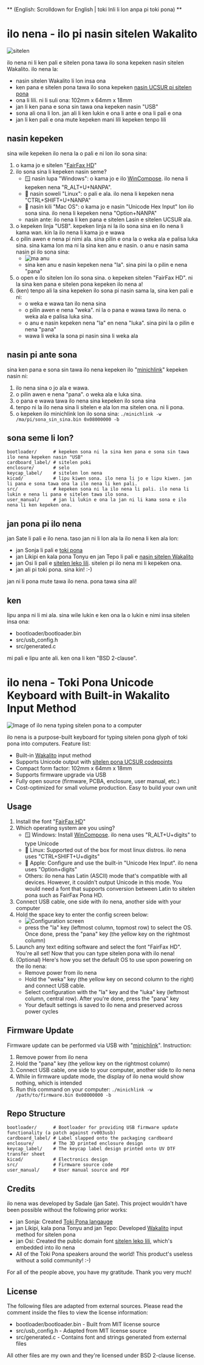 ** (English: Scrolldown for English | toki Inli li lon anpa pi toki pona) **

# ilo nena - ilo pi nasin sitelen Wakalito

![sitelen](./docs-assets/sitelen_suli.jpg)

ilo nena ni li ken pali e sitelen pona tawa ilo sona kepeken nasin sitelen Wakalito. ilo nena la:

* nasin sitelen Wakalito li lon insa ona
* ken pana e sitelen pona tawa ilo sona kepeken [nasin UCSUR pi sitelen pona](https://www.kreativekorp.com/ucsur/charts/sitelen.html)
* ona li lili. ni li suli ona: 102mm x 64mm x 18mm
* jan li ken pana e sona sin tawa ona kepeken nasin "USB"
* sona ali ona li lon. jan ali li ken lukin e ona li ante e ona li pali e ona
* jan li ken pali e ona mute kepeken mani lili kepeken tenpo lili

## nasin kepeken

sina wile kepeken ilo nena la o pali e ni lon ilo sona sina:

1. o kama jo e sitelen "[FairFax HD](https://www.kreativekorp.com/software/fonts/fairfaxhd/)"
2. ilo sona sina li kepeken nasin seme?
	* 🪟 nasin lupa "Windows": o kama jo e ilo [WinCompose](https://github.com/ell1010/wincompose). ilo nena li kepeken nena "R_ALT+U+NANPA".
	* 🐧 nasin soweli "Linux": o pali e ala. ilo nena li kepeken nena "CTRL+SHIFT+U+NANPA"
	* 🍎 nasin kili "Mac OS": o kama jo e nasin "Unicode Hex Input" lon ilo sona sina. ilo nena li kepeken nena "Option+NANPA"
	* nasin ante: ilo nena li ken pana e sitelen Lasin e sitelen UCSUR ala.
3. o kepeken linja "USB". kepeken linja ni la ilo sona sina en ilo nena li kama wan. kin la ilo nena li kama jo e wawa
4. o pilin awen e nena pi nimi ala. sina pilin e ona la o weka ala e palisa luka sina. sina kama lon ma ni la sina ken anu e nasin. o anu e nasin sama nasin pi ilo sona sina:
	* ![ma anu](docs-assets/ma_anu.png)
	* sina ken anu e nasin kepeken nena "la". sina pini la o pilin e nena "pana"
5. o open e ilo sitelen lon ilo sona sina. o kepeken sitelen "FairFax HD". ni la sina ken pana e sitelen pona kepeken ilo nena a!
6. (ken) tenpo ali la sina kepeken ilo sona pi nasin sama la, sina ken pali e ni:
	* o weka e wawa tan ilo nena sina
	* o pilin awen e nena "weka". ni la o pana e wawa tawa ilo nena. o weka ala e palisa luka sina.
	* o anu e nasin kepeken nena "la" en nena "luka". sina pini la o pilin e nena "pana"
	* wawa li weka la sona pi nasin sina li weka ala

## nasin pi ante sona

sina ken pana e sona sin tawa ilo nena kepeken ilo "[minichlink](https://github.com/cnlohr/ch32fun/tree/master/minichlink)" kepeken nasin ni:

1. ilo nena sina o jo ala e wawa.
2. o pilin awen e nena "pana". o weka ala e luka sina.
3. o pana e wawa tawa ilo nena sina kepeken ilo sona sina
4. tenpo ni la ilo nena sina li sitelen e ala lon ma sitelen ona. ni li pona.
5. o kepeken ilo minichlink lon ilo sona sina: `./minichlink -w /ma/pi/sona_sin_sina.bin 0x08000000 -b`

## sona seme li lon?

```
bootloader/      # kepeken sona ni la sina ken pana e sona sin tawa ilo nena kepeken nasin "USB"
cardboard_label/ # sitelen poki
enclosure/       # selo
keycap_label/    # sitelen lon nena
kicad/           # lipu kiwen sona. ilo nena li jo e lipu kiwen. jan li pana e sona tawa ona la ilo nena li ken pali.
src/             # kepeken sona ni la ilo nena li pali. ilo nena li lukin e nena li pana e sitelen tawa ilo sona.
user_manual/     # jan li lukin e ona la jan ni li kama sona e ilo nena li ken kepeken ona.
```

## jan pona pi ilo nena

jan Sate li pali e ilo nena. taso jan ni li lon ala la ilo nena li ken ala lon:

* jan Sonja li pali e [toki pona](https://en.wikipedia.org/wiki/Toki_Pona)
* jan Likipi en kala pona Tonyu en jan Tepo li pali e [nasin sitelen Wakalito](https://sona.pona.la/wiki/Wakalito)
* jan Osi li pali e [sitelen leko lili](https://toki.pona.billsmugs.com/lipu-tenpo/2022-05-15-sitelen_pona/). sitelen pi ilo nena mi li kepeken ona.
* jan ali pi toki pona. sina kin! :-)

jan ni li pona mute tawa ilo nena. pona tawa sina ali!

## ken

lipu anpa ni li mi ala. sina wile lukin e ken ona la o lukin e nimi insa sitelen insa ona:

* bootloader/bootloader.bin
* src/usb_config.h
* src/generated.c

mi pali e lipu ante ali. ken ona li ken "BSD 2-clause".

# ilo nena - Toki Pona Unicode Keyboard with Built-in Wakalito Input Method

![Image of ilo nena typing sitelen pona to a computer](./docs-assets/sitelen_suli.jpg)

ilo nena is a purpose-built keyboard for typing sitelen pona glyph of toki pona into computers. Feature list:

* Built-in [Wakalito](https://sona.pona.la/wiki/Wakalito) input method
* Supports Unicode output with [sitelen pona UCSUR codepoints](https://www.kreativekorp.com/ucsur/charts/sitelen.html)
* Compact form factor: 102mm x 64mm x 18mm
* Supports firmware upgrade via USB
* Fully open source (firmware, PCBA, enclosure, user manual, etc.)
* Cost-optimized for small volume production. Easy to build your own unit

## Usage

1. Install the font "[FairFax HD](https://www.kreativekorp.com/software/fonts/fairfaxhd/)"
2. Which operating system are you using?
	* 🪟 Windows: Install [WinCompose](https://github.com/ell1010/wincompose). ilo nena uses "R_ALT+U+digits" to type Unicode
	* 🐧 Linux: Supported out of the box for most linux distros. ilo nena uses "CTRL+SHIFT+U+digits"
	* 🍎 Apple: Configure and use the built-in "Unicode Hex Input". ilo nena uses "Option+digits"
	* Others: ilo nena has Latin (ASCII) mode that's compatible with all devices. However, it couldn't output Unicode in this mode. You would need a font that supports conversion between Latin to sitelen pona such as FairFax Pona HD.
3. Connect USB cable, one side with ilo nena, another side with your computer
4. Hold the space key to enter the config screen below:
	* ![Configuration screen](docs-assets/ma_anu.png)
	* press the "la" key (leftmost column, topmost row) to select the OS. Once done, press the "pana" key (the yellow key on the rightmost column)
5. Launch any text editing software and select the font "FairFax HD". You're all set! Now that you can type sitelen pona with ilo nena!
6. (Optional) Here's how you set the default OS to use upon powering on the ilo nena:
	* Remove power from ilo nena
	* Hold the "weka" key (the yellow key on second column to the right) and connect USB cable.
	* Select configuration with the "la" key and the "luka" key (leftmost column, central row). After you're done, press the "pana" key
	* Your default settings is saved to ilo nena and preserved across power cycles

## Firmware Update

Firmware update can be performed via USB with "[minichlink](https://github.com/cnlohr/ch32fun/tree/master/minichlink)". Instruction:

1. Remove power from ilo nena
2. Hold the "pana" key (the yellow key on the rightmost column)
3. Connect USB cable, one side to your computer, another side to ilo nena
4. While in firmware update mode, the display of ilo nena would show nothing, which is intended
5. Run this command on your computer: `./minichlink -w /path/to/firmware.bin 0x08000000 -b`

## Repo Structure

```
bootloader/      # Bootloader for providing USB firmware update functionality (a patch against rv003usb)
cardboard_label/ # Label slapped onto the packaging cardboard
enclosure/       # The 3D printed enclosure design
keycap_label/    # The keycap label design printed onto UV DTF transfer sheet
kicad/           # Electronics design
src/             # Firmware source code
user_manual/     # User manual source and PDF
```

## Credits

ilo nena was developed by Sadale (jan Sate). This project wouldn't have been possible without the following prior works:

* jan Sonja: Created [Toki Pona langauge](https://en.wikipedia.org/wiki/Toki_Pona)
* jan Likipi, kala pona Tonyu and jan Tepo: Developed [Wakalito](https://sona.pona.la/wiki/Wakalito) input method for sitelen pona
* jan Osi: Created the public domain font [sitelen leko lili](https://toki.pona.billsmugs.com/lipu-tenpo/2022-05-15-sitelen_pona/), which's embedded into ilo nena
* All of the Toki Pona speakers around the world! This product's useless without a solid community! :-)

For all of the people above, you have my gratitude. Thank you very much!

## License

The following files are adapted from external sources. Please read the comment inside the files to view the license information:

* bootloader/bootloader.bin - Built from MIT license source
* src/usb_config.h - Adapted from MIT license source
* src/generated.c - Contains font and strings generated from external files

All other files are my own and they're licensed under BSD 2-clause license.
